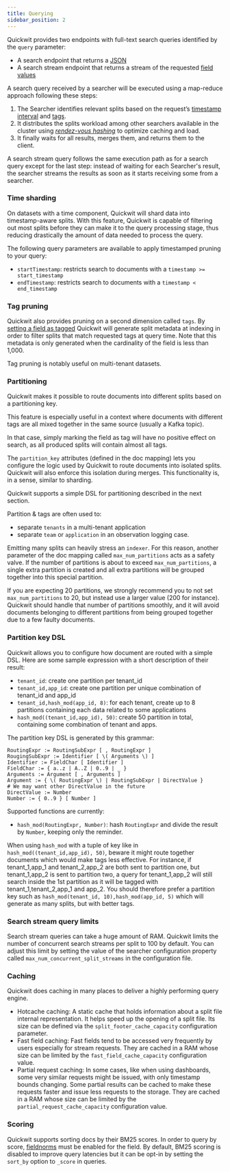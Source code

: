 ```yaml
---
title: Querying
sidebar_position: 2
---
```


Quickwit provides two endpoints with full-text search queries identified by the `query` parameter:

- A search endpoint that returns a [JSON](../../reference/rest-api.md)
- A search stream endpoint that returns a stream of the requested [field values](../../reference/rest-api.md)

A search query received by a searcher will be executed using a map-reduce approach following these steps:

1. The Searcher identifies relevant splits based on the request’s [timestamp interval](#time-sharding) and [tags](#tag-pruning).
2. It distributes the splits workload among other searchers available in the cluster using *[rendez-vous hashing](https://en.wikipedia.org/wiki/Rendezvous_hashing)* to optimize caching and load.
3. It finally waits for all results, merges them, and returns them to the client.

A search stream query follows the same execution path as for a search query except for the last step: instead of waiting for each Searcher's result, the searcher streams the results as soon as it starts receiving some from a searcher.

### **Time sharding**

On datasets with a time component, Quickwit will shard data into timestamp-aware splits. With this feature, Quickwit is capable of filtering out most splits before they can make it to the query processing stage, thus reducing drastically the amount of data needed to process the query.

The following query parameters are available to apply timestamped pruning to your query:

- `startTimestamp`: restricts search to documents with a `timestamp >= start_timestamp`
- `endTimestamp`: restricts search to documents with a `timestamp < end_timestamp`

### Tag pruning

Quickwit also provides pruning on a second dimension called `tags`. By [setting a field as tagged](../../configuration/index-config.md) Quickwit will generate split metadata at indexing in order to filter splits that match requested tags at query time. Note that this metadata is only generated when the cardinality of the field is less than 1,000.

Tag pruning is notably useful on multi-tenant datasets.

### Partitioning

Quickwit makes it possible to route documents into different splits based on a partitioning key.

This feature is especially useful in a context where documents with different
tags are all mixed together in the same source (usually a Kafka topic).

In that case, simply marking the field as tag will have no positive effect on search, as all produced splits will contain almost all tags.

The `partition_key` attributes (defined in the doc mapping) lets you configure the logic used by Quickwit to route documents into isolated splits.
Quickwit will also enforce this isolation during merges. This functionality is, in a sense, similar to sharding.

Quickwit supports a simple DSL for partitioning described in the next section.

Partition & tags are often used to:

- separate `tenants` in a multi-tenant application
- separate `team` or `application` in an observation logging case.

Emitting many splits can heavily stress an `indexer`. For this reason,
another parameter of the doc mapping called `max_num_partitions` acts as a safety valve. If the number of partitions is
about to exceed `max_num_partitions`, a single extra partition is created
and all extra partitions will be grouped together into this special partition.

If you are expecting 20 partitions, we strongly recommend you to not set
`max_num_partitions` to 20, but instead use a larger value (200 for instance).
Quickwit should handle that number of partitions smoothly, and it will avoid documents belonging to different partitions from being grouped together due to
a few faulty documents.

### Partition key DSL

Quickwit allows you to configure how document are routed with a simple DSL. Here are some sample expression with a short description of their result:

- `tenant_id`: create one partition per tenant\_id
- `tenant_id,app_id`: create one partition per unique combination of tenant\_id and app\_id
- `tenant_id,hash_mod(app_id, 8)`: for each tenant, create up to 8 partitions containing each data related to some applications
- `hash_mod((tenant_id,app_id), 50)`: create 50 partition in total, containing some combination of tenant and apps.


The partition key DSL is generated by this grammar:
```
RoutingExpr := RoutingSubExpr [ , RoutingExpr ]
RougingSubExpr := Identifier [ \( Arguments \) ]
Identifier := FieldChar [ Identifier ]
FieldChar := { a..z | A..Z | 0..9 | _ }
Arguments := Argument [ , Arguments ]
Argument := { \( RoutingExpr \) | RoutingSubExpr | DirectValue }
# We may want other DirectValue in the future
DirectValue := Number
Number := { 0..9 } [ Number ]
```
Supported functions are currently:
- `hash_mod(RoutingExpr, Number)`: hash `RoutingExpr` and divide the result by `Number`, keeping only the reminder.

When using `hash_mod` with a tuple of key like in `hash_mod((tenant_id,app_id), 50)`, beware it might route together documents which would make tags less effective.
For instance, if tenant\_1,app\_1 and tenant\_2,app\_2 are both sent to partition one, but tenant\_1,app\_2 is sent to partition two, a query for tenant\_1,app\_2 will
still search inside the 1st partition as it will be tagged with tenant\_1,tenant\_2,app\_1 and app\_2. You should therefore prefer a partition key such as
`hash_mod(tenant_id, 10),hash_mod(app_id, 5)` which will generate as many splits, but with better tags.

### Search stream query limits

Search stream queries can take a huge amount of RAM. Quickwit limits the number of concurrent search streams per split to 100 by default. You can adjust this limit by setting the value of the searcher configuration property called `max_num_concurrent_split_streams` in the configuration file.

### Caching

Quickwit does caching in many places to deliver a highly performing query engine.

- Hotcache caching: A static cache that holds information about a split file internal representation. It helps speed up the opening of a split file. Its size can be defined via the `split_footer_cache_capacity` configuration parameter.
- Fast field caching: Fast fields tend to be accessed very frequently by users especially for stream requests. They are cached in a RAM whose size can be limited by the `fast_field_cache_capacity` configuration value.
- Partial request caching: In some cases, like when using dashboards, some very similar requests might be issued, with only timestamp bounds changing. Some partial results can be cached to make these requests faster and issue less requests to the storage. They are cached in a RAM whose size can be limited by the `partial_request_cache_capacity` configuration value.

### Scoring

Quickwit supports sorting docs by their BM25 scores. In order to query by score, [fieldnorms](../../configuration/index-config.md#text-type) must be enabled for the field. By default, BM25 scoring is disabled to improve query latencies but it can be opt-in by setting the `sort_by` option to `_score` in queries.
